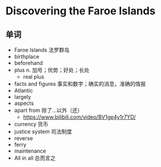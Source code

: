 # Discovering the Faroe Islands

## 单词
- Faroe Islands 法罗群岛
- birthplace
- beforehand
- plus n. 加号；优势；好处；长处
  - real plus
- facts and figures 事实和数字；确实的消息，准确的情报
- Atlantic
- largely 
- aspects
- apart from 除了...以外（还）
  - https://www.bilibili.com/video/BV1ge4y1r7YD/
- currency 货币
- justice system 司法制度
- reverse
- ferry
- maintenance
- All in all 总而言之
